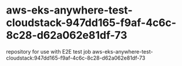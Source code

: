 # aws-eks-anywhere-test-cloudstack-947dd165-f9af-4c6c-8c28-d62a062e81df-73
repository for use with E2E test job aws-eks-anywhere-test-cloudstack:947dd165-f9af-4c6c-8c28-d62a062e81df-73

